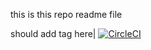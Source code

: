 this is this repo readme file

should add tag here|
[![CircleCI](https://circleci.com/gh/stickydrive/java-cc.svg?style=shield)](https://circleci.com/gh/stickydrive/java-cc)